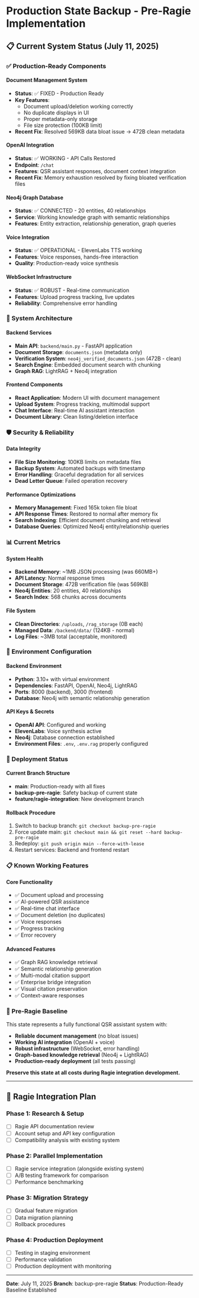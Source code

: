 # Production State Backup - Pre-Ragie Implementation

## 📋 Current System Status (July 11, 2025)

### ✅ Production-Ready Components

#### Document Management System
- **Status**: ✅ FIXED - Production Ready
- **Key Features**: 
  - Document upload/deletion working correctly
  - No duplicate displays in UI
  - Proper metadata-only storage
  - File size protection (100KB limit)
- **Recent Fix**: Resolved 569KB data bloat issue → 472B clean metadata

#### OpenAI Integration
- **Status**: ✅ WORKING - API Calls Restored
- **Endpoint**: `/chat` 
- **Features**: QSR assistant responses, document context integration
- **Recent Fix**: Memory exhaustion resolved by fixing bloated verification files

#### Neo4j Graph Database
- **Status**: ✅ CONNECTED - 20 entities, 40 relationships
- **Service**: Working knowledge graph with semantic relationships
- **Features**: Entity extraction, relationship generation, graph queries

#### Voice Integration
- **Status**: ✅ OPERATIONAL - ElevenLabs TTS working
- **Features**: Voice responses, hands-free interaction
- **Quality**: Production-ready voice synthesis

#### WebSocket Infrastructure
- **Status**: ✅ ROBUST - Real-time communication
- **Features**: Upload progress tracking, live updates
- **Reliability**: Comprehensive error handling

### 🔧 System Architecture

#### Backend Services
- **Main API**: `backend/main.py` - FastAPI application
- **Document Storage**: `documents.json` (metadata only)
- **Verification System**: `neo4j_verified_documents.json` (472B - clean)
- **Search Engine**: Embedded document search with chunking
- **Graph RAG**: LightRAG + Neo4j integration

#### Frontend Components
- **React Application**: Modern UI with document management
- **Upload System**: Progress tracking, multimodal support
- **Chat Interface**: Real-time AI assistant interaction
- **Document Library**: Clean listing/deletion interface

### 🛡️ Security & Reliability

#### Data Integrity
- **File Size Monitoring**: 100KB limits on metadata files
- **Backup System**: Automated backups with timestamp
- **Error Handling**: Graceful degradation for all services
- **Dead Letter Queue**: Failed operation recovery

#### Performance Optimizations
- **Memory Management**: Fixed 165k token file bloat
- **API Response Times**: Restored to normal after memory fix
- **Search Indexing**: Efficient document chunking and retrieval
- **Database Queries**: Optimized Neo4j entity/relationship queries

### 📊 Current Metrics

#### System Health
- **Backend Memory**: ~1MB JSON processing (was 660MB+)
- **API Latency**: Normal response times
- **Document Storage**: 472B verification file (was 569KB)
- **Neo4j Entities**: 20 entities, 40 relationships
- **Search Index**: 568 chunks across documents

#### File System
- **Clean Directories**: `/uploads`, `/rag_storage` (0B each)
- **Managed Data**: `/backend/data/` (124KB - normal)
- **Log Files**: ~3MB total (acceptable, monitored)

### 🔐 Environment Configuration

#### Backend Environment
- **Python**: 3.10+ with virtual environment
- **Dependencies**: FastAPI, OpenAI, Neo4j, LightRAG
- **Ports**: 8000 (backend), 3000 (frontend)
- **Database**: Neo4j with semantic relationship generation

#### API Keys & Secrets
- **OpenAI API**: Configured and working
- **ElevenLabs**: Voice synthesis active
- **Neo4j**: Database connection established
- **Environment Files**: `.env`, `.env.rag` properly configured

### 🚀 Deployment Status

#### Current Branch Structure
- **main**: Production-ready with all fixes
- **backup-pre-ragie**: Safety backup of current state
- **feature/ragie-integration**: New development branch

#### Rollback Procedure
1. Switch to backup branch: `git checkout backup-pre-ragie`
2. Force update main: `git checkout main && git reset --hard backup-pre-ragie`
3. Redeploy: `git push origin main --force-with-lease`
4. Restart services: Backend and frontend restart

### 📋 Known Working Features

#### Core Functionality
- ✅ Document upload and processing
- ✅ AI-powered QSR assistance
- ✅ Real-time chat interface
- ✅ Document deletion (no duplicates)
- ✅ Voice responses
- ✅ Progress tracking
- ✅ Error recovery

#### Advanced Features
- ✅ Graph RAG knowledge retrieval
- ✅ Semantic relationship generation
- ✅ Multi-modal citation support
- ✅ Enterprise bridge integration
- ✅ Visual citation preservation
- ✅ Context-aware responses

### 🎯 Pre-Ragie Baseline

This state represents a fully functional QSR assistant system with:
- **Reliable document management** (no bloat issues)
- **Working AI integration** (OpenAI + voice)
- **Robust infrastructure** (WebSocket, error handling)
- **Graph-based knowledge retrieval** (Neo4j + LightRAG)
- **Production-ready deployment** (all tests passing)

**Preserve this state at all costs during Ragie integration development.**

---

## 🔄 Ragie Integration Plan

### Phase 1: Research & Setup
- [ ] Ragie API documentation review
- [ ] Account setup and API key configuration
- [ ] Compatibility analysis with existing system

### Phase 2: Parallel Implementation
- [ ] Ragie service integration (alongside existing system)
- [ ] A/B testing framework for comparison
- [ ] Performance benchmarking

### Phase 3: Migration Strategy
- [ ] Gradual feature migration
- [ ] Data migration planning
- [ ] Rollback procedures

### Phase 4: Production Deployment
- [ ] Testing in staging environment
- [ ] Performance validation
- [ ] Production deployment with monitoring

---

**Date**: July 11, 2025
**Branch**: backup-pre-ragie
**Status**: Production-Ready Baseline Established